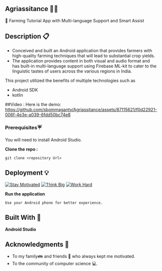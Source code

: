 ## Agriassitance 🧑‍🌾
🌾 Farming Tutorial App with Multi-language Support and Smart Assist

## Description 📋
- Conceived and built an Android application that provides farmers with high-quality farming techniques that will lead to substantial crop yields.
- The application provides content in both visual and audio format and has built-in multi-language support using Firebase ML-kit to cater to the linguistic tastes of users across the various regions in India.

This project utilized the benefits of multiple technologies such as 
- Android SDK
- kotlin

 ##Video :
Here is the demo: https://github.com/sbommaganty/Agriassitance/assets/87115621/f0d22921-006f-4e3e-a039-6fdd50bc74e8  
 
### Prerequisites☔
You will need to install Android Studio. 

**Clone the repo :** 
```
git clone <repository Url>
```
## Deployment 💡
[![Stay Motivated](https://img.shields.io/badge/Stay-Motivated-teal.svg?style=for-the-badge)](https://github.com/sbommaganty) [![Think Big](https://img.shields.io/badge/Think-Big-orange.svg?style=for-the-badge)](https://www.linkedin.com/in/swamynathan-bommaganty-50a722154/) [![Work Hard](https://img.shields.io/badge/Work-Hard-blue.svg?style=for-the-badge)](https://github.com/sbommaganty)

**Run the application** 
```
Use your Android phone for better experience.
```
## Built With 🎯
**Android Studio**

## Acknowledgments 💖

* To my family👪  and friends 👫 who always kept me motivated.
* To the community of computer science 💻.

